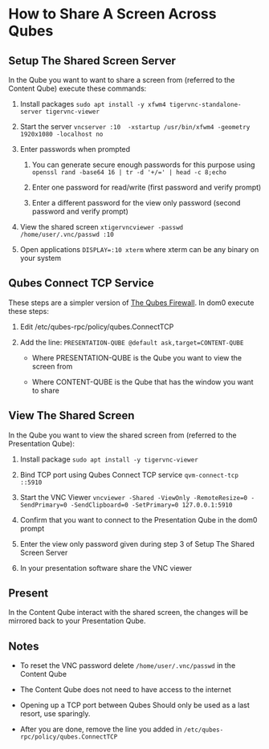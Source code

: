 
How to Share A Screen Across Qubes
==================================

## Setup The Shared Screen Server

In the Qube you want to want to share a screen from (referred to the Content Qube) execute these commands:

1. Install packages `sudo apt install -y xfwm4 tigervnc-standalone-server tigervnc-viewer`

2. Start the server `vncserver :10  -xstartup /usr/bin/xfwm4 -geometry 1920x1080 -localhost no`

3. Enter passwords when prompted

    1. You can generate secure enough passwords for this purpose using `openssl rand -base64 16 | tr -d '+/=' | head -c 8;echo`
    
    2. Enter one password for read/write (first password and verify prompt)

    3. Enter a different password for the view only password (second password and verify prompt)

3. View the shared screen `xtigervncviewer -passwd /home/user/.vnc/passwd :10`

4. Open applications `DISPLAY=:10 xterm` where xterm can be any binary on your system

## Qubes Connect TCP Service

These steps are a simpler version of [The Qubes Firewall](https://www.qubes-os.org/doc/firewall/#opening-a-single-tcp-port-to-other-network-isolated-qube). In dom0 execute these steps:

1. Edit /etc/qubes-rpc/policy/qubes.ConnectTCP 

2. Add the line: `PRESENTATION-QUBE @default ask,target=CONTENT-QUBE`

    - Where PRESENTATION-QUBE is the Qube you want to view the screen from

    - Where CONTENT-QUBE is the Qube that has the window you want to share

## View The Shared Screen

In the Qube you want to view the shared screen from (referred to the Presentation Qube):

1. Install package `sudo apt install -y tigervnc-viewer`

2. Bind TCP port using Qubes Connect TCP service `qvm-connect-tcp ::5910`

3. Start the VNC Viewer `vncviewer -Shared -ViewOnly -RemoteResize=0 -SendPrimary=0 -SendClipboard=0 -SetPrimary=0 127.0.0.1:5910`

4. Confirm that you want to connect to the Presentation Qube in the dom0 prompt

5. Enter the view only password given during step 3 of Setup The Shared Screen Server

6. In your presentation software share the VNC viewer

## Present

In the Content Qube interact with the shared screen, the changes will be mirrored back to your Presentation Qube.

## Notes

- To reset the VNC password delete `/home/user/.vnc/passwd` in the Content Qube

- The Content Qube does not need to have access to the internet

- Opening up a TCP port between Qubes Should only be used as a last resort, use sparingly.

- After you are done, remove the line you added in `/etc/qubes-rpc/policy/qubes.ConnectTCP`
